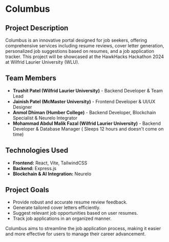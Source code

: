 # Columbus

## Project Description

Columbus is an innovative portal designed for job seekers, offering comprehensive services including resume reviews, cover letter generation, personalized job suggestions based on resumes, and a job application tracker. This project will be showcased at the HawkHacks Hackathon 2024 at Wilfrid Laurier University (WLU).

## Team Members

- **Trushit Patel (Wilfrid Laurier University)** - Backend Developer & Team Lead
- **Jainish Patel (McMaster University)** - Frontend Developer & UI/UX Designer
- **Anmol Dhiman (Humber College)** - Backend Developer, Blockchain Specialist & Neurelo Integrator
- **Mohammad Abdul Malik Fazal (Wilfrid Laurier University)** - Backend Developer & Database Manager ( Sleeps 12 hours and doesn't come on time)  

## Technologies Used

- **Frontend:** React, Vite, TailwindCSS
- **Backend:** Express.js
- **Blockchain & AI Integration:** Neurelo

## Project Goals

- Provide robust and accurate resume review feedback.
- Generate tailored cover letters efficiently.
- Suggest relevant job opportunities based on user resumes.
- Track job applications in an organized manner.

Columbus aims to streamline the job application process, making it easier and more effective for users to manage their career advancement.
